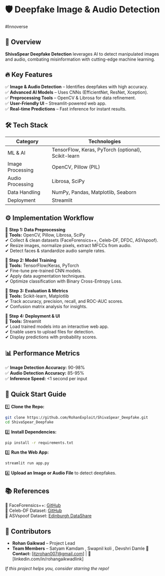 # 🛡️ Deepfake Image & Audio Detection
#Innoverse
## 🚀 Overview
**ShivaSpear Deepfake Detection** leverages AI to detect manipulated images and audio, combating misinformation with cutting-edge machine learning.

## 🔥 Key Features
✅ **Image & Audio Detection** – Identifies deepfakes with high accuracy.  
✅ **Advanced AI Models** – Uses CNNs (EfficientNet, ResNet, Xception).  
✅ **Preprocessing Tools** – OpenCV & Librosa for data refinement.  
✅ **User-Friendly UI** – Streamlit-powered web app.  
✅ **Real-time Predictions** – Fast inference for instant results.  

## 🛠️ Tech Stack
| **Category** | **Technologies** |
|-------------|-----------------|
| ML & AI | TensorFlow, Keras, PyTorch (optional), Scikit-learn |
| Image Processing | OpenCV, Pillow (PIL) |
| Audio Processing | Librosa, SciPy |
| Data Handling | NumPy, Pandas, Matplotlib, Seaborn |
| Deployment | Streamlit |

## ⚙️ Implementation Workflow

🔹 **Step 1: Data Preprocessing**  
📌 **Tools:** OpenCV, Pillow, Librosa, SciPy  
✔ Collect & clean datasets (FaceForensics++, Celeb-DF, DFDC, ASVspoof).  
✔ Resize images, normalize pixels, extract MFCCs from audio.  
✔ Detect faces & standardize audio sample rates.  

🔹 **Step 2: Model Training**  
📌 **Tools:** TensorFlow/Keras, PyTorch  
✔ Fine-tune pre-trained CNN models.  
✔ Apply data augmentation techniques.  
✔ Optimize classification with Binary Cross-Entropy Loss.  

🔹 **Step 3: Evaluation & Metrics**  
📌 **Tools:** Scikit-learn, Matplotlib  
✔ Track accuracy, precision, recall, and ROC-AUC scores.  
✔ Confusion matrix analysis for insights.  

🔹 **Step 4: Deployment & UI**  
📌 **Tools:** Streamlit  
✔ Load trained models into an interactive web app.  
✔ Enable users to upload files for detection.  
✔ Display predictions with probability scores.  

## 📊 Performance Metrics
✅ **Image Detection Accuracy:** 90-98%  
✅ **Audio Detection Accuracy:** 85-95%  
✅ **Inference Speed:** <1 second per input  

## 🚀 Quick Start Guide
1️⃣ **Clone the Repo:**  
```bash
git clone https://github.com/RohanExploit/ShivaSpear_Deepfake.git
cd ShivaSpear_Deepfake
```
2️⃣ **Install Dependencies:**  
```bash
pip install -r requirements.txt
```
3️⃣ **Run the Web App:**  
```bash
streamlit run app.py
```
4️⃣ **Upload an Image or Audio File** to detect deepfakes.

## 📚 References
🔗 FaceForensics++: [GitHub](https://github.com/ondyari/FaceForensics)  
🔗 Celeb-DF Dataset: [GitHub](https://github.com/yuezunli/celeb-deepfake)  
🔗 ASVspoof Dataset: [Edinburgh DataShare](https://datashare.ed.ac.uk/handle/10283/3336)  

## 👥 Contributors
- **Rohan Gaikwad** – Project Lead  
- **Team Members** – Satyam Kamdam , Swapnil koli , Devshri Damle
📧 **Contact:** [itzrohan007@gmail.com] | 🔗 [linkedin.com/in/rohangaikwadlink]  

 *If this project helps you, consider starring the repo!* 


